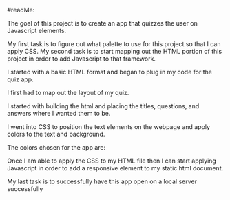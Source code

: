#readMe:


The goal of this project is to create an app that quizzes the user on Javascript elements. 

My first task is to figure out what palette to use for this project so that I can apply CSS. My second task is to start mapping out the HTML portion of this project in order to add Javascript to that framework. 

I started with a basic HTML format and began to plug in my code for the quiz app. 

I first had to map out the layout of my quiz. 

I started with building the html and placing the titles, questions, and answers where I wanted them to be.

I went into CSS to position the text elements on the webpage and apply colors to the text and background.

The colors chosen for the app are: 


Once I am able to apply the CSS to my HTML file then I can start applying Javascript in order to add a responsive element to my static html document.

My last task is to successfully have this app open on a local server successfully 



